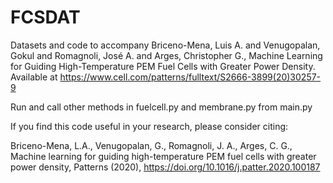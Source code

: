 # FCSDAT
Datasets and code to accompany Briceno-Mena, Luis A. and Venugopalan, Gokul and Romagnoli, José A. and Arges, Christopher G., Machine Learning for Guiding High-Temperature PEM Fuel Cells with Greater Power Density. Available at https://www.cell.com/patterns/fulltext/S2666-3899(20)30257-9

Run and call other methods in fuelcell.py and membrane.py from main.py

If you find this code useful in your research, please consider citing:

 Briceno-Mena, L.A., Venugopalan, G., Romagnoli, J. A., Arges, C. G., Machine learning for guiding high-temperature PEM fuel cells with greater power density, Patterns (2020), https://doi.org/10.1016/j.patter.2020.100187

